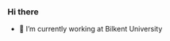 ### Hi there
- 🔭 I’m currently working at Bilkent University

<!--
**duruSS/duruSS** is a ✨ _special_ ✨ repository because its `README.md` (this file) appears on your GitHub profile.
- 🔭 I’m currently working at Bilkent University
- 🌱 I’m currently learning how to code
-->
